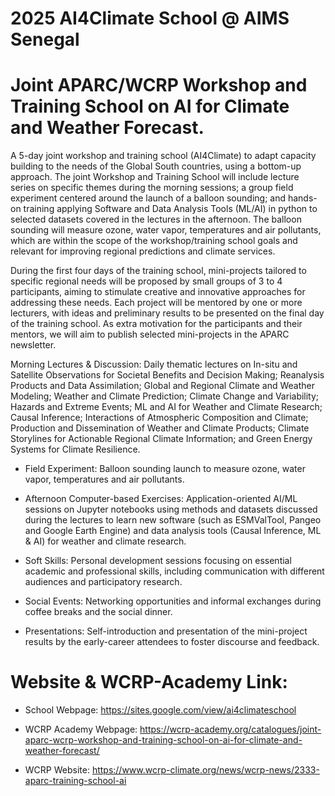 # 2025 AI4Climate School @ AIMS Senegal

# Joint APARC/WCRP Workshop and Training School on AI for Climate and Weather Forecast.

A 5-day joint workshop and training school (AI4Climate) to adapt capacity building to the needs of the Global South countries, using a bottom-up approach.
The joint Workshop and Training School will include lecture series on specific themes during the morning sessions; a group field experiment centered around the launch of a balloon sounding; and hands-on training applying Software and Data Analysis Tools (ML/AI) in python to selected datasets covered in the lectures in the afternoon. The balloon sounding will measure ozone, water vapor, temperatures and air pollutants, which are within the scope of the workshop/training school goals and relevant for improving regional predictions and climate services. 


During the first four days of the training school, mini-projects tailored to specific regional needs will be proposed by small groups of 3 to 4 participants, aiming to stimulate creative and innovative approaches for addressing these needs. Each project will be mentored by one or more lecturers, with ideas and preliminary results to be presented on the final day of the training school. As extra motivation for the participants and their mentors, we will aim to publish selected mini-projects in the APARC newsletter.


Morning Lectures & Discussion: Daily thematic lectures on In-situ and Satellite Observations for Societal Benefits and Decision Making; Reanalysis Products and Data Assimilation; Global and Regional Climate and Weather Modeling; Weather and Climate Prediction; Climate Change and Variability; Hazards and Extreme Events; ML  and AI for Weather and Climate Research; Causal Inference; Interactions of Atmospheric Composition and Climate; Production and Dissemination of Weather and Climate Products; Climate Storylines for Actionable Regional Climate Information; and Green Energy Systems for Climate Resilience.   

- Field Experiment: Balloon sounding launch to measure ozone, water vapor, temperatures and air pollutants. 

- Afternoon Computer-based Exercises: Application-oriented AI/ML sessions on Jupyter notebooks using methods and datasets discussed during the lectures to learn new software (such as ESMValTool, Pangeo and Google Earth Engine) and data analysis tools (Causal Inference, ML & AI) for weather and climate research.

- Soft Skills: Personal development sessions focusing on essential academic and professional skills, including communication with different audiences and participatory research.

- Social Events: Networking opportunities and informal exchanges during coffee breaks and the social dinner.

- Presentations: Self-introduction and presentation of the mini-project results by the early-career attendees to foster discourse and feedback. 

# Website & WCRP-Academy  Link:

- School Webpage: https://sites.google.com/view/ai4climateschool

- WCRP Academy Webpage: https://wcrp-academy.org/catalogues/joint-aparc-wcrp-workshop-and-training-school-on-ai-for-climate-and-weather-forecast/

- WCRP Website: https://www.wcrp-climate.org/news/wcrp-news/2333-aparc-training-school-ai

